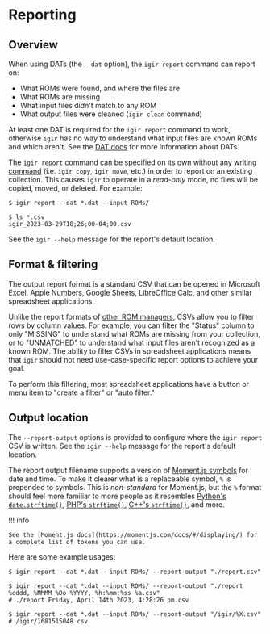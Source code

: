 # Reporting

## Overview

When using DATs (the `--dat` option), the `igir report` command can report on:

- What ROMs were found, and where the files are
- What ROMs are missing
- What input files didn't match to any ROM
- What output files were cleaned (`igir clean` command)

At least one DAT is required for the `igir report` command to work, otherwise `igir` has no way to understand what input files are known ROMs and which aren't. See the [DAT docs](../input/dats.md) for more information about DATs.

The `igir report` command can be specified on its own without any [writing command](../commands.md) (i.e. `igir copy`, `igir move`, etc.) in order to report on an existing collection. This causes `igir` to operate in a _read-only_ mode, no files will be copied, moved, or deleted. For example:

```shell
$ igir report --dat *.dat --input ROMs/

$ ls *.csv
igir_2023-03-29T18;26;00-04;00.csv
```

See the `igir --help` message for the report's default location.

## Format & filtering

The output report format is a standard CSV that can be opened in Microsoft Excel, Apple Numbers, Google Sheets, LibreOffice Calc, and other similar spreadsheet applications.

Unlike the report formats of [other ROM managers](../alternatives.md), CSVs allow you to filter rows by column values. For example, you can filter the "Status" column to only "MISSING" to understand what ROMs are missing from your collection, or to "UNMATCHED" to understand what input files aren't recognized as a known ROM. The ability to filter CSVs in spreadsheet applications means that `igir` should not need use-case-specific report options to achieve your goal.

To perform this filtering, most spreadsheet applications have a button or menu item to "create a filter" or "auto filter."

## Output location

The `--report-output` options is provided to configure where the `igir report` CSV is written. See the `igir --help` message for the report's default location.

The report output filename supports a version of [Moment.js symbols](https://momentjs.com/docs/#/displaying/) for date and time. To make it clearer what is a replaceable symbol, `%` is prepended to symbols. This is _non-standard_ for Moment.js, but the `%` format should feel more familiar to more people as it resembles [Python's `date.strftime()`](https://docs.python.org/3/library/datetime.html#datetime.date.strftime), [PHP's `strftime()`](https://www.php.net/manual/en/function.strftime.php), [C++'s `strftime()`](https://cplusplus.com/reference/ctime/strftime/), and more.

!!! info

    See the [Moment.js docs](https://momentjs.com/docs/#/displaying/) for a complete list of tokens you can use.

Here are some example usages:

```shell
$ igir report --dat *.dat --input ROMs/ --report-output "./report.csv"

$ igir report --dat *.dat --input ROMs/ --report-output "./report %dddd, %MMMM %Do %YYYY, %h:%mm:%ss %a.csv"
# ./report Friday, April 14th 2023, 4:28:26 pm.csv

$ igir report --dat *.dat --input ROMs/ --report-output "/igir/%X.csv"
# /igir/1681515048.csv
```
